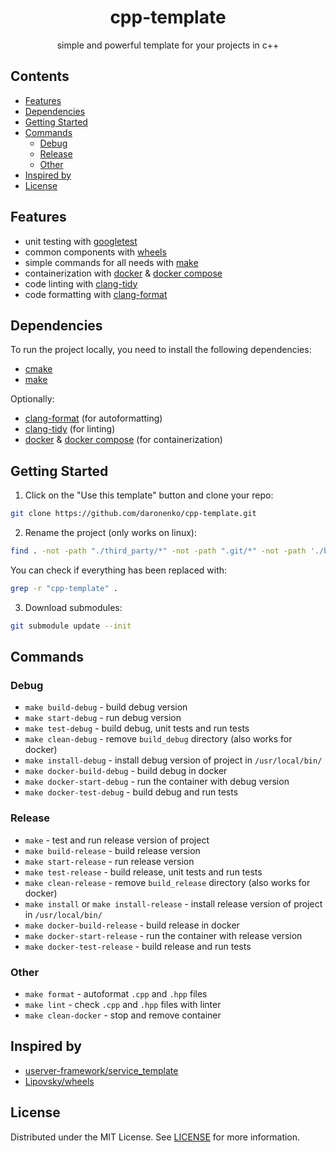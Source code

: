 <div align="center">

# cpp-template

simple and powerful template for your projects in c++

</div>

## Contents

* [Features](#features)
* [Dependencies](#dependencies)
* [Getting Started](#getting-started)
* [Commands](#commands)
    * [Debug](#debug-commands)
    * [Release](#release-commands)
    * [Other](#other-commands)
* [Inspired by](#inspired-by)
* [License](#license)

## Features <a name="features"></a>

* unit testing with [googletest](https://github.com/google/googletest)
* common components with [wheels](https://gitlab.com/Lipovsky/wheels)
* simple commands for all needs with [make](https://www.gnu.org/software/make/manual/make.html)
* containerization with [docker](https://www.docker.com) & [docker compose](https://docs.docker.com/compose/)
* code linting with [clang-tidy](https://clang.llvm.org/extra/clang-tidy)
* code formatting with [clang-format](https://clang.llvm.org/docs/ClangFormat.html)

## Dependencies <a name="dependencies"></a>

To run the project locally, you need to install the following dependencies:

* [cmake](https://cmake.org)
* [make](https://www.gnu.org/software/make/manual/make.html)

Optionally:

* [clang-format](https://clang.llvm.org/docs/ClangFormat.html) (for autoformatting)
* [clang-tidy](https://clang.llvm.org/extra/clang-tidy) (for linting)
* [docker](https://www.docker.com) & [docker compose](https://docs.docker.com/compose/) (for containerization)

## Getting Started <a name="getting-started"></a>

1. Click on the "Use this template" button and clone your repo:

```sh
git clone https://github.com/daronenko/cpp-template.git
```

2. Rename the project (only works on linux):

```sh
find . -not -path "./third_party/*" -not -path ".git/*" -not -path './build_*' -type f | xargs sed -i 's/cpp-template/<YOUR-PROJECT-NAME>/g'
```

You can check if everything has been replaced with:

```sh
grep -r "cpp-template" .
```

3. Download submodules:

```sh
git submodule update --init
```

## Commands <a name="commands"></a>

### Debug <a name="debug-commands"></a>

* `make build-debug` - build debug version
* `make start-debug` - run debug version
* `make test-debug` - build debug, unit tests and run tests
* `make clean-debug` - remove `build_debug` directory (also works for docker)
* `make install-debug` - install debug version of project in `/usr/local/bin/`
* `make docker-build-debug` - build debug in docker
* `make docker-start-debug` - run the container with debug version
* `make docker-test-debug` - build debug and run tests

### Release <a name="release-commands"></a>

* `make` - test and run release version of project
* `make build-release` - build release version
* `make start-release` - run release version
* `make test-release` - build release, unit tests and run tests
* `make clean-release` - remove `build_release` directory (also works for docker)
* `make install` or `make install-release` - install release version of project in `/usr/local/bin/`
* `make docker-build-release` - build release in docker 
* `make docker-start-release` - run the container with release version
* `make docker-test-release` - build release and run tests

### Other <a name="other-commands"></a>

* `make format` - autoformat `.cpp` and `.hpp` files
* `make lint` - check `.cpp` and `.hpp` files with linter
* `make clean-docker` - stop and remove container

## Inspired by <a name="inspired-by"></a>

* [userver-framework/service_template](https://github.com/userver-framework/service_template)
* [Lipovsky/wheels](https://gitlab.com/Lipovsky/wheels)

## License <a name="license"></a>

Distributed under the MIT License. See [LICENSE](https://github.com/daronenko/cpp-template/blob/main/LICENSE) for more information.
